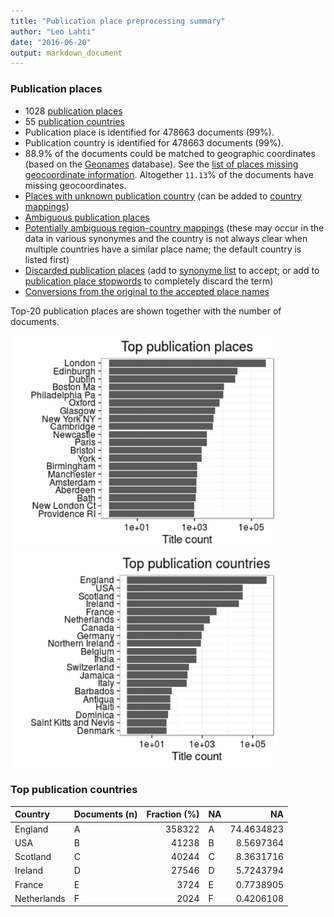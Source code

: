 ```yaml
---
title: "Publication place preprocessing summary"
author: "Leo Lahti"
date: "2016-06-20"
output: markdown_document
---
```


### Publication places

 * 1028 [publication places](output.tables/publication_place_accepted.csv)
 * 55 [publication countries](output.tables/country_accepted.csv) 
 * Publication place is identified for 478663 documents (99%). 
 * Publication country is identified for 478663 documents (99%).
 * 88.9% of the documents could be matched to geographic coordinates (based on the [Geonames](http://download.geonames.org/export/dump/) database). See the [list of places missing geocoordinate information](output.tables/absentgeocoordinates.csv). Altogether ``11.13``% of the documents have missing geocoordinates.
 * [Places with unknown publication country](output.tables/publication_place_missingcountry.csv) (can be added to [country mappings](https://github.com/rOpenGov/bibliographica/blob/master/inst/extdata/reg2country.csv))
 * [Ambiguous publication places](output.tables/publication_place_ambiguous.csv)
 * [Potentially ambiguous region-country mappings](output.tables/publication_country_ambiguous.csv) (these may occur in the data in various synonymes and the country is not always clear when multiple countries have a similar place name; the default country is listed first)
 * [Discarded publication places](output.tables/publication_place_discarded.csv) (add to [synonyme list](https://github.com/rOpenGov/bibliographica/blob/master/inst/extdata/PublicationPlaceSynonymes.csv) to accept; or add to [publication place stopwords](https://github.com/rOpenGov/bibliographica/blob/master/inst/extdata/stopwords_for_place.csv) to completely discard the term)
 * [Conversions from the original to the accepted place names](output.tables/publication_place_conversion_nontrivial.csv)

Top-20 publication places are shown together with the number of documents.

<img src="figure/summaryplace-1.png" title="plot of chunk summaryplace" alt="plot of chunk summaryplace" width="430px" /><img src="figure/summaryplace-2.png" title="plot of chunk summaryplace" alt="plot of chunk summaryplace" width="430px" />


### Top publication countries


|Country     |Documents (n) | Fraction (%)|NA |         NA|
|:-----------|:-------------|------------:|:--|----------:|
|England     |A             |       358322|A  | 74.4634823|
|USA         |B             |        41238|B  |  8.5697364|
|Scotland    |C             |        40244|C  |  8.3631716|
|Ireland     |D             |        27546|D  |  5.7243794|
|France      |E             |         3724|E  |  0.7738905|
|Netherlands |F             |         2024|F  |  0.4206108|

